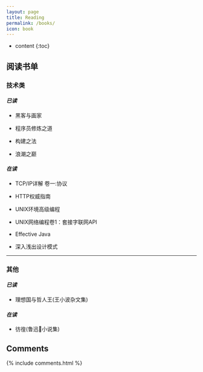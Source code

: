 ```yaml
---
layout: page
title: Reading
permalink: /books/
icon: book
---
```


* content
{:toc}

## **阅读书单**

### **技术类**

#### *已读*

  * 黑客与画家

  * 程序员修炼之道

  * 构建之法

  * 浪潮之巅

#### *在读*

  * TCP/IP详解 卷一:协议

  * HTTP权威指南

  * UNIX环境高级编程

  * UNIX网络编程卷1：套接字联网API

  * Effective Java

  * 深入浅出设计模式

-------------------

### **其他**

####  *已读*

  * 理想国与哲人王(王小波杂文集)

####  *在读*

  * 彷徨(鲁迅小说集)


## Comments

{% include comments.html %}
